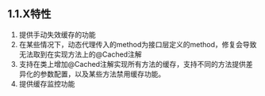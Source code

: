 ## 1.1.X特性
1. 提供手动失效缓存的功能
2. 在某些情况下，动态代理传入的method为接口层定义的method，修复会导致无法取到在实现方法上的@Cached注解
3. 支持在类上增加@Cached注解实现所有方法的缓存，支持不同的方法提供差异化的参数配置，以及某些方法禁用缓存功能。
4. 提供缓存监控功能